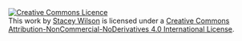 <a rel="license" href="http://creativecommons.org/licenses/by-nc-nd/4.0/">
<img alt="Creative Commons Licence" style="border-width:0" src="https://i.creativecommons.org/l/by-nc-nd/4.0/80x15.png" />
</a><br />This work by <a xmlns:cc="http://creativecommons.org/ns#" href="staceyest.com" property="cc:attributionName" rel="cc:attributionURL">Stacey Wilson</a> is licensed under a <a rel="license" href="http://creativecommons.org/licenses/by-nc-nd/4.0/">Creative Commons Attribution-NonCommercial-NoDerivatives 4.0 International License</a>.

